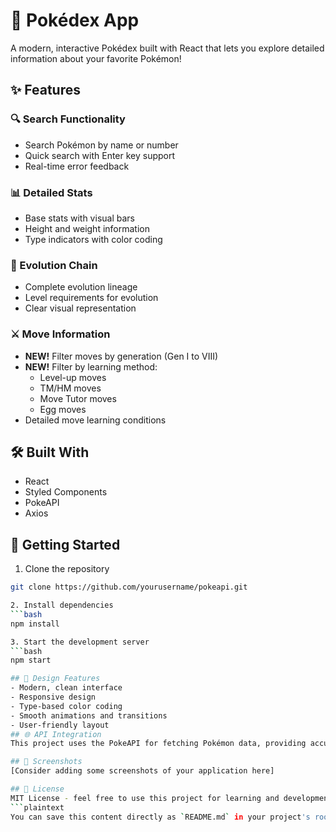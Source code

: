 # 🌟 Pokédex App

A modern, interactive Pokédex built with React that lets you explore detailed information about your favorite Pokémon!

## ✨ Features

### 🔍 Search Functionality
- Search Pokémon by name or number
- Quick search with Enter key support
- Real-time error feedback

### 📊 Detailed Stats
- Base stats with visual bars
- Height and weight information
- Type indicators with color coding

### 🔄 Evolution Chain
- Complete evolution lineage
- Level requirements for evolution
- Clear visual representation

### ⚔️ Move Information
- **NEW!** Filter moves by generation (Gen I to VIII)
- **NEW!** Filter by learning method:
  - Level-up moves
  - TM/HM moves
  - Move Tutor moves
  - Egg moves
- Detailed move learning conditions

## 🛠️ Built With
- React
- Styled Components
- PokeAPI
- Axios

## 🚀 Getting Started

1. Clone the repository
```bash
git clone https://github.com/yourusername/pokeapi.git

2. Install dependencies 
```bash
npm install

3. Start the development server
```bash
npm start

## 🎨 Design Features
- Modern, clean interface
- Responsive design
- Type-based color coding
- Smooth animations and transitions
- User-friendly layout
## 🌐 API Integration
This project uses the PokeAPI for fetching Pokémon data, providing accurate and comprehensive information about each Pokémon.

## 📱 Screenshots
[Consider adding some screenshots of your application here]

## 📝 License
MIT License - feel free to use this project for learning and development!
```plaintext
You can save this content directly as `README.md` in your project's root directory.